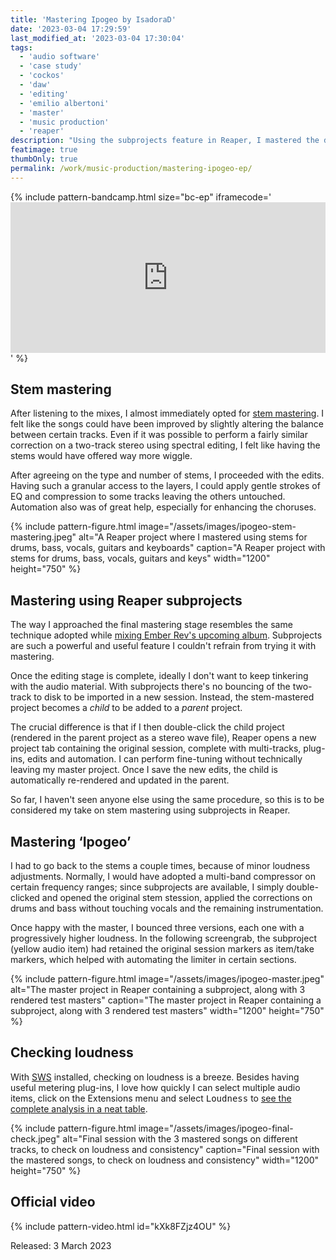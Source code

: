```yaml
---
title: 'Mastering Ipogeo by IsadoraD'
date: '2023-03-04 17:29:59'
last_modified_at: '2023-03-04 17:30:04'
tags: 
  - 'audio software'
  - 'case study'
  - 'cockos'
  - 'daw'
  - 'editing'
  - 'emilio albertoni'
  - 'master'
  - 'music production'
  - 'reaper'
description: "Using the subprojects feature in Reaper, I mastered the debut EP for IsadoraD, an Italian duo. They blend electronica, pop and indie."
featimage: true
thumbOnly: true
permalink: /work/music-production/mastering-ipogeo-ep/
---
```

{% include pattern-bandcamp.html size="bc-ep" iframecode='<iframe style="border: 0; width: 100%; height: 241px;" src="https://bandcamp.com/EmbeddedPlayer/album=3556110038/size=large/bgcol=ffffff/linkcol=333333/artwork=small/transparent=true/"><a href="https://isadorad.bandcamp.com/album/ipogeo">Ipogeo by IsadoraD</a></iframe>' %}

## Stem mastering

After listening to the mixes, I almost immediately opted for [stem mastering](https://www.izotope.com/en/learn/stem-mastering.html). I felt like the songs could have been improved by slightly altering the balance between certain tracks. Even if it was possible to perform a fairly similar correction on a two-track stereo using spectral editing, I felt like having the stems would have offered way more wiggle.

After agreeing on the type and number of stems, I proceeded with the edits. Having such a granular access to the layers, I could apply gentle strokes of EQ and compression to some tracks leaving the others untouched. Automation also was of great help, especially for enhancing the choruses.

{% include pattern-figure.html image="/assets/images/ipogeo-stem-mastering.jpeg" alt="A Reaper project where I mastered using stems for drums, bass, vocals, guitars and keyboards" caption="A Reaper project with stems for drums, bass, vocals, guitars and keys" width="1200" height="750" %}

## Mastering using Reaper subprojects

The way I approached the final mastering stage resembles the same technique adopted while [mixing Ember Rev's upcoming album](/work/music-production/mix-ember-rev-reaper-subprojects/). Subprojects are such a powerful and useful feature I couldn't refrain from trying it with mastering.

Once the editing stage is complete, ideally I don't want to keep tinkering with the audio material. With subprojects there's no bouncing of the two-track to disk to be imported in a new session. Instead, the stem-mastered project becomes a _child_ to be added to a _parent_ project.

The crucial difference is that if I then double-click the child project (rendered in the parent project as a stereo wave file), Reaper opens a new project tab containing the original session, complete with multi-tracks, plug-ins, edits and automation. I can perform fine-tuning without technically leaving my master project. Once I save the new edits, the child is automatically re-rendered and updated in the parent.

So far, I haven't seen anyone else using the same procedure, so this is to be considered my take on stem mastering using subprojects in Reaper.

## Mastering ‘Ipogeo’

I had to go back to the stems a couple times, because of minor loudness adjustments. Normally, I would have adopted a multi-band compressor on certain frequency ranges; since subprojects are available, I simply double-clicked and opened the original stem stession, applied the corrections on drums and bass without touching vocals and the remaining instrumentation.

Once happy with the master, I bounced three versions, each one with a progressively higher loudness. In the following screengrab, the subproject (yellow audio item) had retained the original session markers as item/take markers, which helped with automating the limiter in certain sections.

{% include pattern-figure.html image="/assets/images/ipogeo-master.jpeg" alt="The master project in Reaper containing a subproject, along with 3 rendered test masters" caption="The master project in Reaper containing a subproject, along with 3 rendered test masters" width="1200" height="750" %}

## Checking loudness

With [SWS](https://www.sws-extension.org/) installed, checking on loudness is a breeze. Besides having useful metering plug-ins, I love how quickly I can select multiple audio items, click on the Extensions menu and select <kbd>Loudness</kbd> to [see the complete analysis in a neat table](https://wiki.cockos.com/wiki/index.php/Measure_and_normalize_loudness_with_SWS).

{% include pattern-figure.html image="/assets/images/ipogeo-final-check.jpeg" alt="Final session with the 3 mastered songs on different tracks, to check on loudness and consistency" caption="Final session with the mastered songs, to check on loudness and consistency" width="1200" height="750" %}

## Official video

{% include pattern-video.html id="kXk8FZjz4OU" %}

Released: 3 March 2023